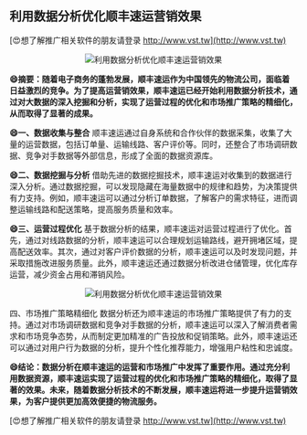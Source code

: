## **利用数据分析优化顺丰速运营销效果**

[😍想了解推广相关软件的朋友请登录 http://www.vst.tw](http://www.vst.tw)

 <center><img src="https://vst.tw/MP4/tuiguang/png/7.png" alt="利用数据分析优化顺丰速运营销效果"></center>

**😄摘要：随着电子商务的蓬勃发展，顺丰速运作为中国领先的物流公司，面临着日益激烈的竞争。为了提高运营销效果，顺丰速运已经开始利用数据分析技术，通过对大数据的深入挖掘和分析，实现了运营过程的优化和市场推广策略的精细化，从而取得了显著的成果。**

**😄一、数据收集与整合**
顺丰速运通过自身系统和合作伙伴的数据采集，收集了大量的运营数据，包括订单量、运输线路、客户评价等。同时，还整合了市场调研数据、竞争对手数据等外部信息，形成了全面的数据资源库。

**😄二、数据挖掘与分析**
借助先进的数据挖掘技术，顺丰速运对收集到的数据进行深入分析。通过数据挖掘，可以发现隐藏在海量数据中的规律和趋势，为决策提供有力支持。例如，顺丰速运可以通过分析订单数据，了解客户的需求特征，进而调整运输线路和配送策略，提高服务质量和效率。

**😄三、运营过程优化**
基于数据分析的结果，顺丰速运对运营过程进行了优化。首先，通过对线路数据的分析，顺丰速运可以合理规划运输路线，避开拥堵区域，提高配送效率。其次，通过对客户评价数据的分析，顺丰速运可以及时发现问题，并采取措施改进服务质量。此外，顺丰速运还通过数据分析改进仓储管理，优化库存运营，减少资金占用和滞销风险。

 <center><img src="https://vst.tw/MP4/tuiguang/png/7.png" alt="利用数据分析优化顺丰速运营销效果"></center>

四、市场推广策略精细化
数据分析还为顺丰速运的市场推广策略提供了有力的支持。通过对市场调研数据和竞争对手数据的分析，顺丰速运可以深入了解消费者需求和市场竞争态势，从而制定更加精准的广告投放和促销策略。此外，顺丰速运还可以通过对用户行为数据的分析，提升个性化推荐能力，增强用户粘性和忠诚度。

**😄结论：数据分析在顺丰速运的运营和市场推广中发挥了重要作用。通过充分利用数据资源，顺丰速运实现了运营过程的优化和市场推广策略的精细化，取得了显著的效果。未来，随着数据分析技术的不断发展，顺丰速运将进一步提升运营销效果，为客户提供更加高效便捷的物流服务。**

[😍想了解推广相关软件的朋友请登录 http://www.vst.tw](http://www.vst.tw)



